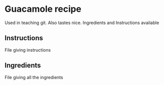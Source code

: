 # Guacamole recipe

Used in teaching git. Also tastes nice.
Ingredients and Instructions available

## Instructions
File giving instructions

## Ingredients
File giving all the ingredients
